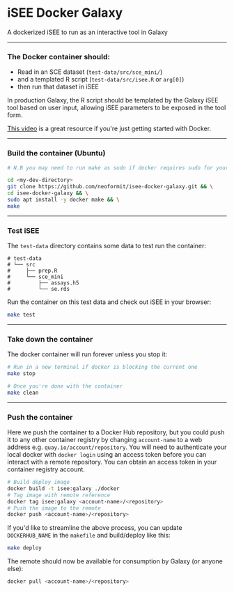 # iSEE Docker Galaxy

A dockerized iSEE to run as an interactive tool in Galaxy

---

### The Docker container should:
- Read in an SCE dataset (`test-data/src/sce_mini/`)
- and a templated R script (`test-data/src/isee.R` or `arg[0]`)
- then run that dataset in iSEE

In production Galaxy, the R script should be templated by the Galaxy iSEE tool
based on user input, allowing iSEE parameters to be exposed in the tool form.

[This video](https://www.youtube.com/watch?v=iqqDU2crIEQ&t=1002s&ab_channel=Docker)
is a great resource if you're just getting started with Docker.

---

### Build the container (Ubuntu)

```sh
# N.B you may need to run make as sudo if docker requires sudo for your user

cd <my-dev-directory>
git clone https://github.com/neoformit/isee-docker-galaxy.git && \
cd isee-docker-galaxy && \
sudo apt install -y docker make && \
make
```

---

### Test iSEE

The `test-data` directory contains some data to test run the container:

```
# test-data
# └── src
#     ├── prep.R
#     └── sce_mini
#         ├── assays.h5
#         └── se.rds
```

Run the container on this test data and check out iSEE in your browser:

```sh
make test
```

---

### Take down the container

The docker container will run forever unless you stop it:

```sh
# Run in a new terminal if docker is blocking the current one
make stop

# Once you're done with the container
make clean
```

---

### Push the container

Here we push the container to a Docker Hub repository, but you could push it
to any other container registry by changing `account-name` to a web address
e.g. `quay.io/account/repository`. You will need to authenticate your local
docker with `docker login` using an access token before you can interact with a
remote repository. You can obtain an access token in your container registry
account.

```sh
# Build deploy image
docker build -t isee:galaxy ./docker
# Tag image with remote reference
docker tag isee:galaxy <account-name>/<repository>
# Push the image to the remote
docker push <account-name>/<repository>
```

If you'd like to streamline the above process, you can update `DOCKERHUB_NAME`
in the `makefile` and build/deploy like this:

```sh
make deploy
```

The remote should now be available for consumption by Galaxy (or anyone else):

```sh
docker pull <account-name>/<repository>
```
